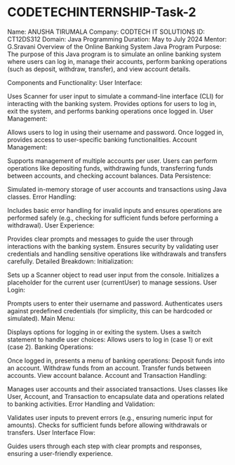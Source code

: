 # CODETECHINTERNSHIP-Task-2
Name: ANUSHA TIRUMALA
Company: CODTECH IT SOLUTIONS
ID: CT12DS312
Domain: Java Programming
Duration: May to July 2024
Mentor: G.Sravani
Overview of the Online Banking System Java Program
Purpose:
The purpose of this Java program is to simulate an online banking system where users can log in, manage their accounts, perform banking operations (such as deposit, withdraw, transfer), and view account details.

Components and Functionality:
User Interface:

Uses Scanner for user input to simulate a command-line interface (CLI) for interacting with the banking system.
Provides options for users to log in, exit the system, and performs banking operations once logged in.
User Management:

Allows users to log in using their username and password.
Once logged in, provides access to user-specific banking functionalities.
Account Management:

Supports management of multiple accounts per user.
Users can perform operations like depositing funds, withdrawing funds, transferring funds between accounts, and checking account balances.
Data Persistence:

Simulated in-memory storage of user accounts and transactions using Java classes.
Error Handling:

Includes basic error handling for invalid inputs and ensures operations are performed safely (e.g., checking for sufficient funds before performing a withdrawal).
User Experience:

Provides clear prompts and messages to guide the user through interactions with the banking system.
Ensures security by validating user credentials and handling sensitive operations like withdrawals and transfers carefully.
Detailed Breakdown:
Initialization:

Sets up a Scanner object to read user input from the console.
Initializes a placeholder for the current user (currentUser) to manage sessions.
User Login:

Prompts users to enter their username and password.
Authenticates users against predefined credentials (for simplicity, this can be hardcoded or simulated).
Main Menu:

Displays options for logging in or exiting the system.
Uses a switch statement to handle user choices:
Allows users to log in (case 1) or exit (case 2).
Banking Operations:

Once logged in, presents a menu of banking operations:
Deposit funds into an account.
Withdraw funds from an account.
Transfer funds between accounts.
View account balance.
Account and Transaction Handling:

Manages user accounts and their associated transactions.
Uses classes like User, Account, and Transaction to encapsulate data and operations related to banking activities.
Error Handling and Validation:

Validates user inputs to prevent errors (e.g., ensuring numeric input for amounts).
Checks for sufficient funds before allowing withdrawals or transfers.
User Interface Flow:

Guides users through each step with clear prompts and responses, ensuring a user-friendly experience.
